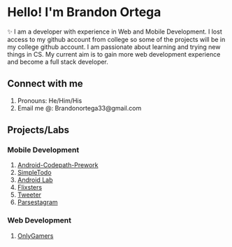 <h1>Hello! I'm Brandon Ortega</h1>

<p>✨ I am a developer with experience in Web and Mobile Development. I lost access to my github account from college so some of the projects will be in my college github account. I am passionate about learning and trying new things in CS. 
My current aim is to gain more web development experience and become a full stack developer.</p>

<h2>Connect with me</h2>

<ol>
  <li>Pronouns: He/Him/His</li>
  <li>Email me @: Brandonortega33@gmail.com</li>
</ol>

<h2>Projects/Labs</h2>

<h3>Mobile Development</h3>
<ol>
  <li><a href="https://github.com/CakeZ31/Android-codepath-prework-">Android-Codepath-Prework</a></li>
  <li><a href="https://github.com/CakeZ31/SimpleTodo">SimpleTodo</a></li>
  <li><a href="https://github.com/CakeZ31/android_university_lab1">Android Lab</a></li>
  <li><a href="https://github.com/CakeZ31/Flixsters">Flixsters</a></li>
  <li><a href="https://github.com/CakeZ31/Tweeter">Tweeter</a></li>
  <li><a href="https://github.com/CakeZ31/Parsestagram">Parsestagram</a></li>
</ol>

<h3>Web Development</h3>
<ol>
  <li><a href="">OnlyGamers</a></li>
</ol>
<!---
Brand0n-Ortega31/Brand0n-Ortega31 is a ✨ special ✨ repository because its `README.md` (this file) appears on your GitHub profile.
You can click the Preview link to take a look at your changes.
--->
